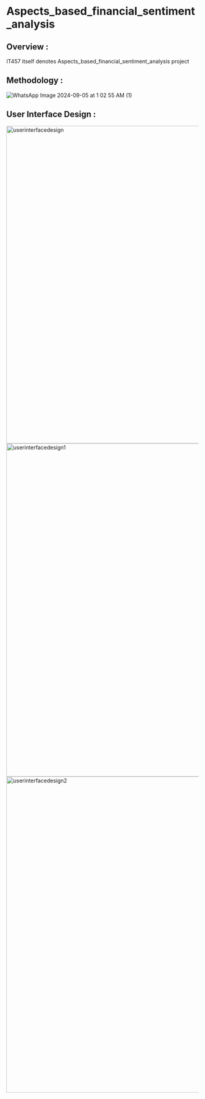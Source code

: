 # Aspects_based_financial_sentiment_analysis

## Overview : 
IT457 itself denotes Aspects_based_financial_sentiment_analysis project

## Methodology :

![WhatsApp Image 2024-09-05 at 1 02 55 AM (1)](https://github.com/user-attachments/assets/7c5db4b0-2eb8-45c2-b7b9-1c5af07fbed6)

## User Interface Design :

<img width="833" alt="userinterfacedesign" src="https://github.com/user-attachments/assets/2806c16b-2c04-4c4e-be75-a390ad3c98c7">


<img width="874" alt="userinterfacedesign1" src="https://github.com/user-attachments/assets/afcb502b-1d89-48ab-9652-7897d7a5e799">


<img width="829" alt="userinterfacedesign2" src="https://github.com/user-attachments/assets/c8b026e1-4bec-43b2-a65f-b31c0c910e11">



